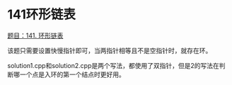 # 141环形链表

[题目：141. 环形链表](https://leetcode.cn/problems/linked-list-cycle/)

该题只需要设置快慢指针即可，当两指针相等且不是空指针时，就存在环。

solution1.cpp和solution2.cpp是两个写法，都使用了双指针，但是2的写法在判断哪一个点是入环的第一个结点时更好用。